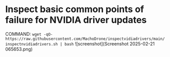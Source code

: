 # Inspect basic common points of failure for NVIDIA driver updates
COMMAND:
```wget -qO- https://raw.githubusercontent.com/MachoDrone/inspectvidiadrivers/main/inspectnvidiadrivers.sh | bash```
![screenshot](Screenshot 2025-02-21 065653.png)
